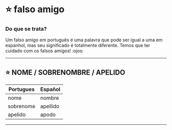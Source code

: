 # :star: falso amigo

### Do que se trata? 

Um falso amigo em português é uma palavra que pode ser igual a uma em espanhol, mas seu significado é totalmente diferente. Temos que ter cuidado com os falsos amigos! :ojos:

---

## :star: NOME / SOBRENOMBRE / APELIDO

| Portugues | Español |
| --------- | ------- |
| nome | nombre |
| sobrenome | apellido |
| apelido | apodo | 

---
